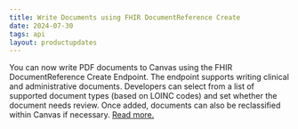 ```yaml
---
title: Write Documents using FHIR DocumentReference Create
date: 2024-07-30
tags: api
layout: productupdates
---
```

You can now write PDF documents to Canvas using the FHIR DocumentReference Create Endpoint. The endpoint supports writing clinical and administrative documents. Developers can select from a list of supported document types (based on LOINC codes) and set whether the document needs review. Once added, documents can also be reclassified within Canvas if necessary.  [Read more.](/api/documentreference/#create) 
